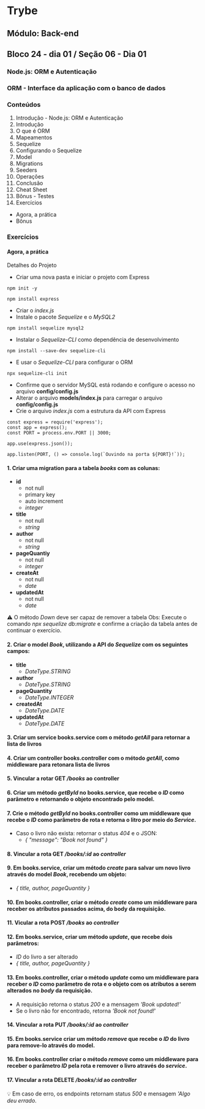# Trybe
## Módulo: Back-end
## Bloco 24 - dia 01 / Seção 06 - Dia 01
### Node.js: ORM e Autenticação
### ORM - Interface da aplicação com o banco de dados

### Conteúdos

1. Introdução - Node.js: ORM e Autenticação
2. Introdução
3. O que é ORM
4. Mapeamentos
5. Sequelize
6. Configurando o Sequelize
7. Model
8. Migrations
9. Seeders
10. Operações
11. Conclusão
12. Cheat Sheet
13. Bônus - Testes
14. Exercícios
  - Agora, a prática
  - Bônus

### Exercícios
#### Agora, a prática

Detalhes do Projeto
- Criar uma nova pasta e iniciar o projeto com Express
```
npm init -y

npm install express
```
- Criar o _index.js_
- Instale o pacote _Sequelize_ e o _MySQL2_
```
npm install sequelize mysql2
```
- Instalar o _Sequelize-CLI_ como dependência de desenvolvimento
```
npm install --save-dev sequelize-cli
```
- E usar o _Sequelize-CLI_ para configurar o ORM
```
npx sequelize-cli init
```
- Confirme que o servidor MySQL está rodando e configure o acesso no arquivo __config/config.js__
- Alterar o arquivo __models/index.js__ para carregar o arquivo __config/config.js__
- Crie o arquivo _index.js_ com a estrutura da API com Express
```
const express = require('express');
const app = express();
const PORT = process.env.PORT || 3000;

app.use(express.json());

app.listen(PORT, () => console.log(`Ouvindo na porta ${PORT}!`));
```

#### 1. Criar uma migration para a tabela _books_ com as colunas:
- __id__
  - not null
  - primary key
  - auto increment
  - _integer_
- __title__
  - not null
  - _string_
- __author__
  - not null
  - _string_
- __pageQuantiy__
  - not null
  - _integer_
- __createAt__
  - not null
  - _date_
- __updatedAt__
  - not null
  - _date_

⚠️ O método _Down_ deve ser capaz de remover a tabela
Obs: Execute o comando _npx sequelize db:migrate_ e confirme a criação da tabela antes de continuar o exercício.

#### 2. Criar o model _Book_, utilizando a API do _Sequelize_ com os seguintes campos:
- __title__
  - _DateType.STRING_
- __author__
  - _DateType.STRING_
- __pageQuantity__
  - _DateType.INTEGER_
- __createdAt__
  - _DateType.DATE_
- __updatedAt__
  - _DateType.DATE_

#### 3. Criar um service __books.service__ com o método _getAll_ para retornar a lista de livros

#### 4.  Criar um controller __books.controller__ com o método _getAll_, como middleware para retonara lista de livros

#### 5. Vincular a rotar __GET__ _/books_ ao controller

#### 6. Criar um método _getById_ no __books.service__, que recebe o _ID_ como parâmetro e retornando o objeto encontrado pelo model.

#### 7. Crie o método _getById_ no __books.controller__ como um middleware que recebe o _ID_ como parâmetro de rota e retorna o litro por meio do _Service_.
- Caso o livro não exista: retornar o status _404_ e o JSON:
  - _{ "message": "Book not found" }_

#### 8. Vincular a rota __GET__ _/books/:id_ ao _controller_

#### 9. Em __books.service__, criar um método _create_ para salvar um novo livro através do model _Book_, recebendo um objeto:
  - _{ title, author, pageQuantity }_

#### 10. Em __books.controller__, criar o método _create_ como um middleware para receber os atributos passados acima, do body da requisição.

#### 11. Vicular a rota __POST__ _/books_ ao _controller_

#### 12. Em __books.service__, criar um método _update_, que recebe dois parâmetros:
  - _ID_ do livro a ser alterado
  - _{ title, author, pageQuantity }_

#### 13. Em __books.controller__, criar o método _update_ como um  middleware para receber o _ID_ como parâmetro de rota e o objeto com os atributos a serem alterados no _body_ da requisição.
  - A requisição retorna o status _200_ e a mensagem _'Book updated!'_
  - Se o livro não for encontrado, retorna _'Book not found!_'

#### 14. Vincular a rota __PUT__ _/books/:id_ ao _controller_

#### 15. Em __books.service__ criar um método _remove_ que recebe o _ID_ do livro para remove-lo através do model.

#### 16. Em __books.controller__ criar o método _remove_ como um middleware para receber o parâmetro _ID_ pela rota e remover o livro através do _service_.

#### 17. Vincular a rota __DELETE__ _/books/:id_ ao _controller_

💡 Em caso de erro, os endpoints retornam status _500_ e mensagem _'Algo deu errado_.